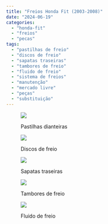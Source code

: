 ```yaml
---
title: "Freios Honda Fit (2003-2008)"
date: "2024-06-19"
categories:
  - "honda-fit"
  - "freios"
  - "pecas"
tags:
  - "pastilhas de freio"
  - "discos de freio"
  - "sapatas traseiras"
  - "tambores de freio"
  - "fluido de freio"
  - "sistema de freios"
  - "manutenção"
  - "mercado livre"
  - "peças"
  - "substituição"
---
```


<figure>

[![](https://garagemdomadeira.com/wp-content/uploads/2024/06/d_nq_np_2x_974285-mlb71914377292_092023-f.webp?w=1021)](https://mercadolivre.com/sec/2knoDYh)

<figcaption>

Pastilhas dianteiras

</figcaption>

</figure>

<figure>

[![](https://garagemdomadeira.com/wp-content/uploads/2024/06/d_nq_np_2x_973526-mlb54712879912_032023-f.webp?w=1000)](https://mercadolivre.com/sec/1587zFN)

<figcaption>

Discos de freio

</figcaption>

</figure>

<figure>

[![](https://garagemdomadeira.com/wp-content/uploads/2024/06/d_nq_np_2x_718390-mlb71981483055_092023-f.webp?w=1005)](https://mercadolivre.com/sec/21aFqNg)

<figcaption>

Sapatas traseiras

</figcaption>

</figure>

<figure>

[![](https://garagemdomadeira.com/wp-content/uploads/2024/06/d_nq_np_2x_635128-mlb72610997770_112023-f.webp?w=1024)](https://mercadolivre.com/sec/1tm7ahz)

<figcaption>

Tambores de freio

</figcaption>

</figure>

<figure>

[![](https://garagemdomadeira.com/wp-content/uploads/2024/06/d_nq_np_2x_945282-mlb72158378063_102023-f.webp?w=551)](https://mercadolivre.com/sec/1yVRNeL)

<figcaption>

Fluido de freio

</figcaption>

</figure>
